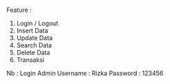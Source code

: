 Feature :
1. Login / Logout
2. Insert Data
3. Update Data
4. Search Data
5. Delete Data
6. Transaksi

Nb : 
Login Admin
Username : Rizka
Password : 123456
